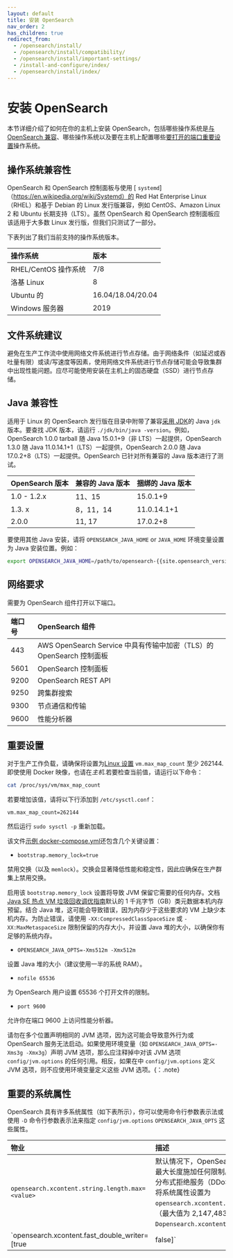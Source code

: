 ```yaml
---
layout: default
title: 安装 OpenSearch
nav_order: 2
has_children: true
redirect_from:
  - /opensearch/install/
  - /opensearch/install/compatibility/
  - /opensearch/install/important-settings/
  - /install-and-configure/index/
  - /opensearch/install/index/
---
```


# 安装 OpenSearch

本节详细介绍了如何在你的主机上安装 OpenSearch，包括哪些操作系统是[与 OpenSearch 兼容](#operating-system-compatibility)、哪些操作系统以及要在主机上配置哪些[要打开的端口](#network-requirements)[重要设置](#important-settings)操作系统。

## 操作系统兼容性

OpenSearch 和 OpenSearch 控制面板与使用 [ `systemd`]（https://en.wikipedia.org/wiki/Systemd）的 Red Hat Enterprise Linux（RHEL）和基于 Debian 的 Linux 发行版兼容，例如 CentOS、Amazon Linux 2 和 Ubuntu 长期支持（LTS）。虽然 OpenSearch 和 OpenSearch 控制面板应该适用于大多数 Linux 发行版，但我们只测试了一部分。

下表列出了我们当前支持的操作系统版本。

操作系统 | 版本
:---------- | :-------- 
RHEL/CentOS 操作系统 |	7/8
洛基 Linux |	8
Ubuntu 的 |16.04/18.04/20.04
Windows 服务器 |2019


## 文件系统建议

避免在生产工作流中使用网络文件系统进行节点存储。由于网络条件（如延迟或吞吐量有限）或读/写速度等因素，使用网络文件系统进行节点存储可能会导致集群中出现性能问题。应尽可能使用安装在主机上的固态硬盘（SSD）进行节点存储。

## Java 兼容性

适用于 Linux 的 OpenSearch 发行版在目录中附带了兼容[采用 JDK](https://adoptium.net/)的 Java `jdk` 版本。要查找 JDK 版本，请运行 `./jdk/bin/java -version`。例如，OpenSearch 1.0.0 tarball 随 Java 15.0.1+9（非 LTS）一起提供，OpenSearch 1.3.0 随 Java 11.0.14.1+1（LTS）一起提供，OpenSearch 2.0.0 随 Java 17.0.2+8（LTS）一起提供。OpenSearch 已针对所有兼容的 Java 版本进行了测试。

OpenSearch 版本 | 兼容的 Java 版本 | 捆绑的 Java 版本
:---------- | :-------- | :-----------
1.0 - 1.2.x |11、15 |15.0.1+9
1.3. x |8，11，14 |11.0.14.1+1
2.0.0       | 11, 17    | 17.0.2+8

要使用其他 Java 安装，请将 `OPENSEARCH_JAVA_HOME` or `JAVA_HOME` 环境变量设置为 Java 安装位置。例如：
```bash
export OPENSEARCH_JAVA_HOME=/path/to/opensearch-{{site.opensearch_version}}/jdk
```

## 网络要求

需要为 OpenSearch 组件打开以下端口。

端口号 |OpenSearch 组件
:--- | :--- 
443 |AWS OpenSearch Service 中具有传输中加密（TLS）的 OpenSearch 控制面板
5601 |OpenSearch 控制面板
9200 |OpenSearch REST API
9250 | 跨集群搜索
9300 | 节点通信和传输
9600 | 性能分析器

## 重要设置

对于生产工作负载，请确保将设置为[Linux 设置](https://www.kernel.org/doc/Documentation/sysctl/vm.txt) `vm.max_map_count` 至少 262144. 即使使用 Docker 映像，也请在*主机*.若要检查当前值，请运行以下命令：

```bash
cat /proc/sys/vm/max_map_count
```

若要增加该值，请将以下行添加到 `/etc/sysctl.conf`：

```
vm.max_map_count=262144
```

然后运行 `sudo sysctl -p` 重新加载。

该文件[示例 docker-compose.yml]({{site.url}}{{site.baseurl}}/install-and-configure/install-opensearch/docker/#sample-docker-composeyml)还包含几个关键设置：

-  `bootstrap.memory_lock=true`

  禁用交换（以及 `memlock`）。交换会显著降低性能和稳定性，因此应确保在生产群集上禁用交换。

  启用该 `bootstrap.memory_lock` 设置将导致 JVM 保留它需要的任何内存。文档[Java SE 热点 VM 垃圾回收调优指南](https://docs.oracle.com/javase/9/gctuning/other-considerations.htm#JSGCT-GUID-B29C9153-3530-4C15-9154-E74F44E3DAD9)默认的 1 千兆字节（GB）类元数据本机内存预留。结合 Java 堆，这可能会导致错误，因为内存少于这些要求的 VM 上缺少本机内存。为防止错误，请使用 `-XX:CompressedClassSpaceSize` 或 `-XX:MaxMetaspaceSize` 限制保留的内存大小，并设置 Java 堆的大小，以确保你有足够的系统内存。

-  `OPENSEARCH_JAVA_OPTS=-Xms512m -Xmx512m`

  设置 Java 堆的大小（建议使用一半的系统 RAM）。

-  `nofile 65536`

  为 OpenSearch 用户设置 65536 个打开文件的限制。

-  `port 9600`

  允许你在端口 9600 上访问性能分析器。

请勿在多个位置声明相同的 JVM 选项，因为这可能会导致意外行为或 OpenSearch 服务无法启动。如果使用环境变量（如 `OPENSEARCH_JAVA_OPTS=-Xms3g -Xmx3g`）声明 JVM 选项，那么应注释掉中对该 JVM 选项 `config/jvm.options` 的任何引用。相反，如果在中 `config/jvm.options` 定义 JVM 选项，则不应使用环境变量定义这些 JVM 选项。{：.note}

## 重要的系统属性

OpenSearch 具有许多系统属性（如下表所示），你可以使用命令行参数表示法或使用 `-D` 命令行参数表示法来指定 `config/jvm.options` `OPENSEARCH_JAVA_OPTS` 这些属性。

物业 | 描述
:---------- | :-------- 
 `opensearch.xcontent.string.length.max=<value>` | 默认情况下，OpenSearch 不会对 JSON 字符串字段的最大长度施加任何限制。为了保护你的集群免受潜在的分布式拒绝服务（DDoS）或内存问题的影响，你可以将系统属性设置为 `opensearch.xcontent.string.length.max` 合理的限制（最大值为 2,147,483,647），例如 `-Dopensearch.xcontent.string.length.max=5000000`。|
 `opensearch.xcontent.fast_double_writer=[true|false]` | 默认情况下，OpenSearch 使用 Java 运行时环境提供的默认实现序列化浮点数。将此值设置为 `true` 使用 Schubfach 算法，该算法速度更快，但可能会导致精度差异很小。默认值为 `false`. |
